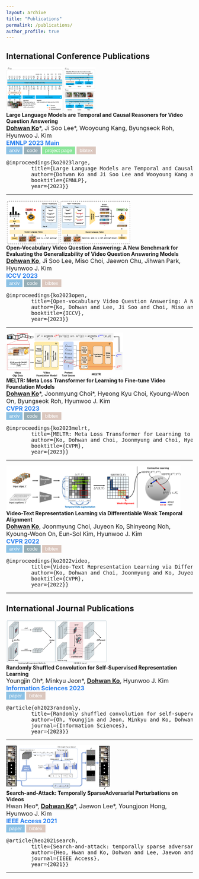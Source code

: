 ```yaml
---
layout: archive
title: "Publications"
permalink: /publications/
author_profile: true
---
```


## International Conference Publications
<div class="row">
	<div class="col-xs-10 col-sm-4 col-md-4" style="height:120px">
		<a class="thumbnail"><img src="../images/publications/flipped_vqa.png" height="100%" alt="VidChapters-7M: Video Chapters at Scale"></a>
	</div>
  <div class="col-xs-12 col-sm-8 col-md-8">
    <strong>Large Language Models are Temporal and Causal Reasoners for Video Question Answering</strong> <br>
    <span style="font-size: medium;"><u><strong>Dohwan Ko</strong></u>*, Ji Soo Lee*, Wooyoung Kang, Byungseok Roh, Hyunwoo J. Kim<br></span>
    <div style="font-size: medium; color: #2980f1;"><strong>EMNLP 2023 Main</strong></div>
    <a href="https://arxiv.org/abs/2310.15747"><button type="button" style="color: #fff; background-color: rgb(139, 193, 229); border-color: transparent;" class="btn btn-primary btn-sm">arxiv</button></a>
    <a href="https://github.com/mlvlab/Flipped-VQA"><button type="button" style="color: #fff; background-color: #95ADB6; border-color: transparent;" class="btn btn-primary btn-sm">code</button></a>
    <a href="flipped_vqa_demo.html"><button type="button" style="color: #fff; background-color: rgb(139, 229, 154); border-color: transparent;" class="btn btn-primary btn-sm">project page</button></a>
    <button type="button" style="color: #fff; background-color: #DBC7BE; border-color: transparent;" class="btn btn-primary btn-sm" data-toggle="collapse" data-target="#emnlp2023">bibtex</button>
      <div id="emnlp2023" class="collapse">
        <pre><tt>@inproceedings{ko2023large,
        title={Large Language Models are Temporal and Causal Reasoners for Video Question Answering},
        author={Dohwan Ko and Ji Soo Lee and Wooyoung Kang and Byungseok Roh and Hyunwoo J. Kim},
        booktitle={EMNLP},
        year={2023}}</tt></pre>
      </div>
    <span></span>
  </div>
</div>
<hr>

<div class="row">
	<div class="col-xs-10 col-sm-4 col-md-4" style="height:120px">
		<a class="thumbnail"><img src="../images/publications/ovqa.png" height="100%" alt="VidChapters-7M: Video Chapters at Scale"></a>
	</div>
  <div class="col-xs-12 col-sm-8 col-md-8">
    <strong>Open-Vocabulary Video Question Answering: A New Benchmark for Evaluating the Generalizability of Video Question Answering Models</strong> <br>
    <span style="font-size: medium;"><u><strong>Dohwan Ko</strong></u>, Ji Soo Lee, Miso Choi, Jaewon Chu, Jihwan Park, Hyunwoo J. Kim<br></span>
    <div style="font-size: medium; color: #2980f1;"><strong>ICCV 2023</strong></div>
    <a href="https://arxiv.org/abs/2308.09363"><button type="button" style="color: #fff; background-color: rgb(139, 193, 229); border-color: transparent;" class="btn btn-primary btn-sm">arxiv</button></a>
    <a href="https://github.com/mlvlab/OVQA"><button type="button" style="color: #fff; background-color: #95ADB6; border-color: transparent;" class="btn btn-primary btn-sm">code</button></a>
    <button type="button" style="color: #fff; background-color: #DBC7BE; border-color: transparent;" class="btn btn-primary btn-sm" data-toggle="collapse" data-target="#iccv2023">bibtex</button>
      <div id="iccv2023" class="collapse">
        <pre><tt>@inproceedings{ko2023open,
        title={Open-vocabulary Video Question Answering: A New Benchmark for Evaluating the Generalizability of Video Question Answering Models},
        author={Ko, Dohwan and Lee, Ji Soo and Choi, Miso and Chu, Jaewon and Park, Jihwan and Kim, Hyunwoo J},
        booktitle={ICCV},
        year={2023}}</tt></pre>
      </div>
    <span></span>
  </div>
</div>
<hr>

<div class="row">
	<div class="col-xs-10 col-sm-4 col-md-4" style="height:120px">
		<a class="thumbnail"><img src="../images/publications/meltr.png" height="100%" alt="VidChapters-7M: Video Chapters at Scale"></a>
	</div>
  <div class="col-xs-12 col-sm-8 col-md-8">
    <strong>MELTR: Meta Loss Transformer for Learning to Fine-tune Video Foundation Models</strong> <br>
    <span style="font-size: medium;"><u><strong>Dohwan Ko</strong></u>*, Joonmyung Choi*, Hyeong Kyu Choi, Kyoung-Woon On, Byungseok Roh, Hyunwoo J. Kim<br></span>
    <div style="font-size: medium; color: #2980f1;"><strong>CVPR 2023</strong></div>
    <a href="https://arxiv.org/abs/2303.13009"><button type="button" style="color: #fff; background-color: rgb(139, 193, 229); border-color: transparent;" class="btn btn-primary btn-sm">arxiv</button></a>
    <a href="https://github.com/mlvlab/MELTR"><button type="button" style="color: #fff; background-color: #95ADB6; border-color: transparent;" class="btn btn-primary btn-sm">code</button></a>
    <button type="button" style="color: #fff; background-color: #DBC7BE; border-color: transparent;" class="btn btn-primary btn-sm" data-toggle="collapse" data-target="#cvpr2023">bibtex</button>
      <div id="cvpr2023" class="collapse">
        <pre><tt>@inproceedings{ko2023melrt,
        title={MELTR: Meta Loss Transformer for Learning to Fine-tune Video Foundation Models},
        author={Ko, Dohwan and Choi, Joonmyung and Choi, Hyeong Kyu and On, Kyoung-Woon and Roh, Byungseok and Kim, Hyunwoo J},
        booktitle={CVPR},
        year={2023}}</tt></pre>
      </div>
    <span></span>
  </div>
</div>
<hr>

<div class="row">
	<div class="col-xs-10 col-sm-4 col-md-4" style="height:120px">
		<a class="thumbnail"><img src="../images/publications/vt_twins.png" height="100%" alt="VidChapters-7M: Video Chapters at Scale"></a>
	</div>
  <div class="col-xs-12 col-sm-8 col-md-8">
    <strong>Video-Text Representation Learning via Differentiable Weak Temporal Alignment</strong> <br>
    <span style="font-size: medium;"><u><strong>Dohwan Ko</strong></u>, Joonmyung Choi, Juyeon Ko, Shinyeong Noh, Kyoung-Woon On, Eun-Sol Kim, Hyunwoo J. Kim<br></span>
    <div style="font-size: medium; color: #2980f1;"><strong>CVPR 2022</strong></div>
    <a href="https://arxiv.org/abs/2203.16784"><button type="button" style="color: #fff; background-color: rgb(139, 193, 229); border-color: transparent;" class="btn btn-primary btn-sm">arxiv</button></a>
    <a href="https://github.com/mlvlab/VT-TWINS"><button type="button" style="color: #fff; background-color: #95ADB6; border-color: transparent;" class="btn btn-primary btn-sm">code</button></a>
    <button type="button" style="color: #fff; background-color: #DBC7BE; border-color: transparent;" class="btn btn-primary btn-sm" data-toggle="collapse" data-target="#cvpr2022">bibtex</button>
      <div id="cvpr2022" class="collapse">
        <pre><tt>@inproceedings{ko2022video,
        title={Video-Text Representation Learning via Differentiable Weak Temporal Alignment},
        author={Ko, Dohwan and Choi, Joonmyung and Ko, Juyeon and Noh, Shinyeong and On, Kyoung-Woon and Kim, Eun-Sol and Kim, Hyunwoo J},
        booktitle={CVPR},
        year={2022}}</tt></pre>
      </div>
    <span></span>
  </div>
</div>
<hr>


## International Journal Publications
<div class="row">
	<div class="col-xs-10 col-sm-4 col-md-4" style="height:120px">
		<a class="thumbnail"><img src="../images/publications/croffle.png" height="100%" alt="VidChapters-7M: Video Chapters at Scale"></a>
	</div>
  <div class="col-xs-12 col-sm-8 col-md-8">
    <strong>Randomly Shuffled Convolution for Self-Supervised Representation Learning</strong> <br>
    <span style="font-size: medium;">Youngjin Oh*, Minkyu Jeon*, <u><strong>Dohwan Ko</strong></u>, Hyunwoo J. Kim<br></span>
    <div style="font-size: medium; color: #2980f1;"><strong>Information Sciences 2023</strong></div>
    <a href="https://www.sciencedirect.com/science/article/pii/S0020025522013032"><button type="button" style="color: #fff; background-color: rgb(139, 193, 229); border-color: transparent;" class="btn btn-primary btn-sm">paper</button></a>
    <button type="button" style="color: #fff; background-color: #DBC7BE; border-color: transparent;" class="btn btn-primary btn-sm" data-toggle="collapse" data-target="#info2023">bibtex</button>
      <div id="info2023" class="collapse">
        <pre><tt>@article{oh2023randomly,
        title={Randomly shuffled convolution for self-supervised representation learning},
        author={Oh, Youngjin and Jeon, Minkyu and Ko, Dohwan and Kim, Hyunwoo J},
        journal={Information Sciences},
        year={2023}}</tt></pre>
      </div>
    <span></span>
  </div>
</div>
<hr>

<div class="row">
	<div class="col-xs-10 col-sm-4 col-md-4" style="height:120px">
		<a class="thumbnail"><img src="../images/publications/search_and_attack.png" height="100%" alt="VidChapters-7M: Video Chapters at Scale"></a>
	</div>
  <div class="col-xs-12 col-sm-8 col-md-8">
    <strong>Search-and-Attack: Temporally SparseAdversarial Perturbations on Videos</strong><br>
    <span style="font-size: medium;">Hwan Heo*, <u><strong>Dohwan Ko</strong></u>*, Jaewon Lee*, Youngjoon Hong, Hyunwoo J. Kim<br></span>
    <div style="font-size: medium; color: #2980f1;"><strong>IEEE Access 2021</strong></div>
    <a href="https://ieeexplore.ieee.org/stamp/stamp.jsp?tp=&arnumber=9592758&tag=1"><button type="button" style="color: #fff; background-color: rgb(139, 193, 229); border-color: transparent;" class="btn btn-primary btn-sm">paper</button></a>
    <button type="button" style="color: #fff; background-color: #DBC7BE; border-color: transparent;" class="btn btn-primary btn-sm" data-toggle="collapse" data-target="#access2021">bibtex</button>
      <div id="access2021" class="collapse">
        <pre><tt>@article{heo2021search,
        title={Search-and-attack: temporally sparse adversarial perturbations on videos},
        author={Heo, Hwan and Ko, Dohwan and Lee, Jaewon and Hong, Youngjoon and Kim, Hyunwoo J},
        journal={IEEE Access},
        year={2021}}</tt></pre>
      </div>
    <span></span>
  </div>
</div>
<hr>